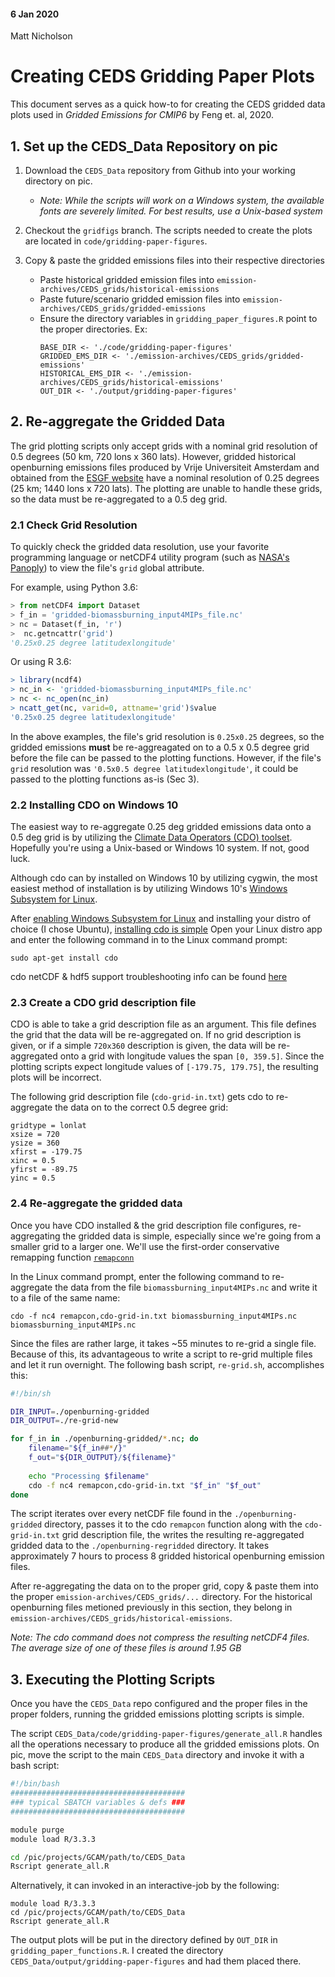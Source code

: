 #### 6 Jan 2020
Matt Nicholson

# Creating CEDS Gridding Paper Plots

This document serves as a quick how-to for creating the CEDS gridded data plots used in *Gridded Emissions for CMIP6* by Feng et. al, 2020.

## 1. Set up the CEDS_Data Repository on pic
1. Download the `CEDS_Data` repository from Github into your working directory on pic. 
   * *Note: While the scripts will work on a Windows system, the available fonts are severely limited. For best results, use a Unix-based system*

2. Checkout the `gridfigs` branch. The scripts needed to create the plots are located in `code/gridding-paper-figures`.
3. Copy & paste the gridded emissions files into their respective directories
   * Paste historical gridded emission files into `emission-archives/CEDS_grids/historical-emissions`
   * Paste future/scenario gridded emission files into `emission-archives/CEDS_grids/gridded-emissions`
   * Ensure the directory variables in `gridding_paper_figures.R` point to the proper directories. Ex:
     ```
     BASE_DIR <- './code/gridding-paper-figures'
     GRIDDED_EMS_DIR <- './emission-archives/CEDS_grids/gridded-emissions'
     HISTORICAL_EMS_DIR <- './emission-archives/CEDS_grids/historical-emissions'
     OUT_DIR <- './output/gridding-paper-figures'
     ```
     
     
## 2. Re-aggregate the Gridded Data

The grid plotting scripts only accept grids with a nominal grid resolution of 0.5 degrees (50 km, 720 lons x 360 lats). However, gridded historical openburning emissions files produced by Vrije Universiteit Amsterdam and obtained from the [ESGF website](https://esgf-node.llnl.gov/search/input4mips) have a nominal resolution of 0.25 degrees (25 km; 1440 lons x 720 lats). The plotting are unable to handle these grids, so the data must be re-aggregated to a 0.5 deg grid. 

### 2.1 Check Grid Resolution

To quickly check the gridded data resolution, use your favorite programming language or netCDF4 utility program (such as [NASA's Panoply](https://www.giss.nasa.gov/tools/panoply/)) to view the file's `grid` global attribute. 

For example, using Python 3.6:
```python
> from netCDF4 import Dataset
> f_in = 'gridded-biomassburning_input4MIPs_file.nc'
> nc = Dataset(f_in, 'r')
>  nc.getncattr('grid')
'0.25x0.25 degree latitudexlongitude'
```

Or using R 3.6:
```r
> library(ncdf4)
> nc_in <- 'gridded-biomassburning_input4MIPs_file.nc'
> nc <- nc_open(nc_in)
> ncatt_get(nc, varid=0, attname='grid')$value
'0.25x0.25 degree latitudexlongitude'
```

In the above examples, the file's grid resolution is `0.25x0.25` degrees, so the gridded emissions **must** be re-aggreagated on to a 0.5 x 0.5 degree grid before the file can be passed to the plotting functions. However, if the file's `grid` resolution was `'0.5x0.5 degree latitudexlongitude'`, it could be passed to the plotting functions as-is (Sec 3).


### 2.2 Installing CDO on Windows 10

The easiest way to re-aggregate 0.25 deg gridded emissions data onto a 0.5 deg grid is by utilizing the [Climate Data Operators (CDO) toolset](https://code.mpimet.mpg.de/projects/cdo). Hopefully you're using a Unix-based or Windows 10 system. If not, good luck.

Although cdo can by installed on Windows 10 by utilizing cygwin, the most easiest method of installation is by utilizing Windows 10's [Windows Subsystem for Linux](https://docs.microsoft.com/en-us/windows/wsl/install-win10). 

After [enabling Windows Subsystem for Linux](https://www.onmsft.com/how-to/how-to-install-windows-10s-linux-subsystem-on-your-pc) and installing your distro of choice (I chose Ubuntu), [installing cdo is simple](https://code.mpimet.mpg.de/projects/cdo/wiki/Win32#Windows-10) Open your Linux distro app and enter the following command in to the Linux command prompt:
```
sudo apt-get install cdo
```

cdo netCDF & hdf5 support troubleshooting info can be found [here](https://github.com/koldunovn/nk_public_notebooks/blob/master/Install%20climate%20data%20operators%20(cdo)%20on%20Ubuntu%20with%20netCDF4%20and%20hdf5%20support.ipynb)

### 2.3 Create a CDO grid description file

CDO is able to take a grid description file as an argument. This file defines the grid that the data will be re-aggregated on. If no grid description is given, or if a simple `720x360` description is given, the data will be re-aggregated onto a grid with longitude values the span `[0, 359.5]`. Since the plotting scripts expect longitude values of `[-179.75, 179.75]`, the resulting plots will be incorrect.

The following grid description file (`cdo-grid-in.txt`) gets cdo to re-aggregate the data on to the correct 0.5 degree grid:
```
gridtype = lonlat
xsize = 720
ysize = 360
xfirst = -179.75
xinc = 0.5
yfirst = -89.75
yinc = 0.5
```

### 2.4 Re-aggregate the gridded data
Once you have CDO installed & the grid description file configures, re-aggregating the gridded data is simple, especially since we're going from a smaller grid to a larger one. We'll use the first-order conservative remapping function [`remapconn`](https://code.mpimet.mpg.de/projects/cdo/embedded/index.html#x1-6290002.12.5)

In the Linux command prompt, enter the following command to re-aggregate the data from the file `biomassburning_input4MIPs.nc` and write it to a file of the same name:
```
cdo -f nc4 remapcon,cdo-grid-in.txt biomassburning_input4MIPs.nc biomassburning_input4MIPs.nc
```

Since the files are rather large, it takes ~55 minutes to re-grid a single file. Because of this, its advantageous to write a script to re-grid multiple files and let it run overnight. The following bash script, `re-grid.sh`, accomplishes this:

```bash
#!/bin/sh

DIR_INPUT=./openburning-gridded
DIR_OUTPUT=./re-grid-new

for f_in in ./openburning-gridded/*.nc; do
    filename="${f_in##*/}"
    f_out="${DIR_OUTPUT}/${filename}"
    
    echo "Processing $filename"
    cdo -f nc4 remapcon,cdo-grid-in.txt "$f_in" "$f_out"
done
```

The script iterates over every netCDF file found in the `./openburning-gridded` directory, passes it to the cdo `remapcon` function along with the `cdo-grid-in.txt` grid description file, the writes the resulting re-aggregated gridded data to the `./openburning-regridded` directory. It takes approximately 7 hours to process 8 gridded historical openburning emission files.

After re-aggregating the data on to the proper grid, copy & paste them into the proper `emission-archives/CEDS_grids/...` directory. For the historical openburning files metioned previously in this section, they belong in `emission-archives/CEDS_grids/historical-emissions`.

*Note: The cdo command does not compress the resulting netCDF4 files. The average size of one of these files is around 1.95 GB* 


## 3. Executing the Plotting Scripts

Once you have the `CEDS_Data` repo configured and the proper files in the proper folders, running the gridded emissions plotting scripts is simple.

The script `CEDS_Data/code/gridding-paper-figures/generate_all.R` handles all the operations necessary to produce all the gridded emissions plots. On pic, move the script to the main `CEDS_Data` directory and invoke it with a bash script:
```bash
#!/bin/bash
#######################################
### typical SBATCH variables & defs ### 
#######################################

module purge
module load R/3.3.3

cd /pic/projects/GCAM/path/to/CEDS_Data
Rscript generate_all.R
```

Alternatively, it can invoked in an interactive-job by the following:
```
module load R/3.3.3
cd /pic/projects/GCAM/path/to/CEDS_Data
Rscript generate_all.R
```

The output plots will be put in the directory defined by `OUT_DIR` in `gridding_paper_functions.R`. I created the directory `CEDS_Data/output/gridding-paper-figures` and had them placed there. 

